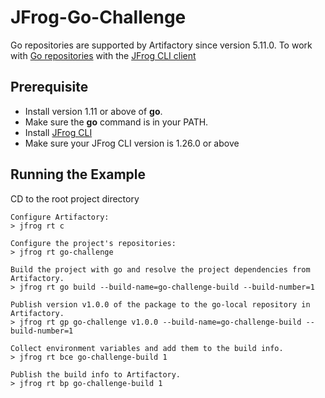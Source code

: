 # JFrog-Go-Challenge

Go repositories are supported by Artifactory since version 5.11.0. To work with [Go repositories](https://www.jfrog.com/confluence/display/JFROG/Go+Registry) with the [JFrog CLI client ](https://www.jfrog.com/confluence/display/CLI)

## Prerequisite
* Install version 1.11 or above of **go**.
* Make sure the **go** command is in your PATH.
* Install [JFrog CLI](https://jfrog.com/getcli/)
* Make sure your JFrog CLI version is 1.26.0 or above

## Running the Example
CD to the root project directory

```console
Configure Artifactory:
> jfrog rt c

Configure the project's repositories:
> jfrog rt go-challenge

Build the project with go and resolve the project dependencies from Artifactory.
> jfrog rt go build --build-name=go-challenge-build --build-number=1 

Publish version v1.0.0 of the package to the go-local repository in Artifactory.
> jfrog rt gp go-challenge v1.0.0 --build-name=go-challenge-build --build-number=1

Collect environment variables and add them to the build info.
> jfrog rt bce go-challenge-build 1

Publish the build info to Artifactory.
> jfrog rt bp go-challenge-build 1
```
